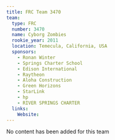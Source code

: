 ```yaml
---
title: FRC Team 3470
team:
  type: FRC
  number: 3470
  name: Cyborg Zombies
  rookie_year: 2011
  location: Temecula, California, USA
  sponsors:
    - Ronan Winter
    - Springs Charter School
    - Edison International
    - Raytheon
    - Aloha Construction
    - Green Horizons
    - StarLink
    - hp
    - RIVER SPRINGS CHARTER
  links:
    Website: 
---
```

No content has been added for this team